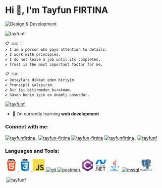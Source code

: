# Hi 👋, I'm Tayfun FIRTINA
![Design & Development](https://media.giphy.com/media/iIqmM5tTjmpOB9mpbn/giphy.gif)


<p align="left"> <img src="https://komarev.com/ghpvc/?username=tayfunf&label=Profile%20views&color=0e75b6&style=flat" alt="tayfunf" /> </p>

```
📋 🇺🇸 :
✔️ I am a person who pays attention to details.
✔️ I work with principles. 
✔️ I do not leave a job until its completed.
✔️ Trust is the most important factor for me.
```
```
📋 🇹🇷 : 
✔️ Detaylara dikkat eden biriyim. 
✔️ Prensipli çalışırım. 
✔️ Bir işi bitirmeden bırakmam. 
✔️ Güven benim için en önemli unsurdur.
```


<p align="left"> <a href="https://github.com/ryo-ma/github-profile-trophy"><img src="https://github-profile-trophy.vercel.app/?username=tayfunf" alt="tayfunf" /></a> </p>

- 🌱 I’m currently learning **web development**

<h3 align="left">Connect with me:</h3>
<p align="left">
<a href="https://twitter.com/tayfunfirtina_" target="blank"><img align="center" src="https://raw.githubusercontent.com/rahuldkjain/github-profile-readme-generator/master/src/images/icons/Social/twitter.svg" alt="tayfunfirtina_" height="30" width="40" /></a>
<a href="https://linkedin.com/in/tayfun-firtina" target="blank"><img align="center" src="https://raw.githubusercontent.com/rahuldkjain/github-profile-readme-generator/master/src/images/icons/Social/linked-in-alt.svg" alt="tayfun-firtina" height="30" width="40" /></a>
<a href="https://stackoverflow.com/users/13437280/tayfun-firtina" target="blank"><img align="center" src="https://raw.githubusercontent.com/rahuldkjain/github-profile-readme-generator/master/src/images/icons/Social/stack-overflow.svg" alt="tayfun-firtina" height="30" width="40" /></a>
<a href="https://www.instagram.com/tayfunfirtina_/" target="blank"><img align="center" src="https://raw.githubusercontent.com/rahuldkjain/github-profile-readme-generator/master/src/images/icons/Social/instagram.svg" alt="tayfunfirtina_" height="30" width="40" /></a>
<a href="https://www.hackerrank.com/tayfunf" target="blank"><img align="center" src="https://raw.githubusercontent.com/rahuldkjain/github-profile-readme-generator/master/src/images/icons/Social/hackerrank.svg" alt="tayfunf" height="30" width="40" /></a>
</p>

<h3 align="left">Languages and Tools:</h3>
<p align="left"><a href="https://www.w3.org/html/" target="_blank" rel="noreferrer"> <img src="https://raw.githubusercontent.com/devicons/devicon/master/icons/html5/html5-original-wordmark.svg" alt="html5" width="40" height="40"/> </a>
 <a href="https://www.w3schools.com/css/" target="_blank"> <img src="https://raw.githubusercontent.com/devicons/devicon/master/icons/css3/css3-original-wordmark.svg" alt="css3" width="40" height="40"/></a><a href="https://getbootstrap.com" target="_blank">  </a> <a href="https://developer.mozilla.org/en-US/docs/Web/JavaScript" target="_blank"> <img src="https://raw.githubusercontent.com/devicons/devicon/master/icons/javascript/javascript-original.svg" alt="javascript" width="40" height="40"/> </a><a href="https://git-scm.com/" target="_blank"> <img src="https://www.vectorlogo.zone/logos/git-scm/git-scm-icon.svg" alt="git" width="40" height="40"/> </a>  </a> <a href="https://www.w3schools.com/cs/" target="_blank"> <a href="https://postman.com" target="_blank" rel="noreferrer"> <img src="https://www.vectorlogo.zone/logos/getpostman/getpostman-icon.svg" alt="postman" width="40" height="40"/> </a> <img src="https://raw.githubusercontent.com/devicons/devicon/master/icons/csharp/csharp-original.svg" alt="csharp" width="40" height="40"/> </a>  <a href="https://dotnet.microsoft.com/" target="_blank"> <img src="https://raw.githubusercontent.com/devicons/devicon/master/icons/dot-net/dot-net-original-wordmark.svg" alt="dotnet" width="40" height="40"/> </a> <a href="https://www.java.com" target="_blank"> <img src="https://raw.githubusercontent.com/devicons/devicon/master/icons/java/java-original.svg" alt="java" width="40" height="40"/> </a>  <a href="https://www.microsoft.com/en-us/sql-server" target="_blank"> <img src="https://www.svgrepo.com/show/303229/microsoft-sql-server-logo.svg" alt="mssql" width="40" height="40"/> </a> <a href="https://www.postgresql.org" target="_blank"> <img src="https://raw.githubusercontent.com/devicons/devicon/master/icons/postgresql/postgresql-original-wordmark.svg" alt="postgresql" width="40" height="40"/> </a></p>

<p>&nbsp;<img align="center" src="https://github-readme-stats.vercel.app/api?username=tayfunf&show_icons=true&locale=en" alt="tayfunf" /></p>
